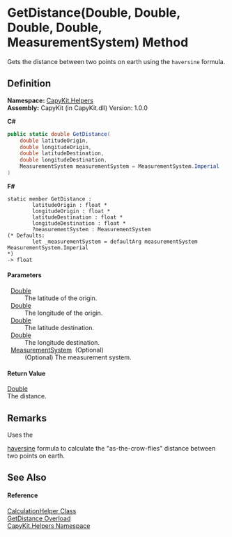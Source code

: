 # GetDistance(Double, Double, Double, Double, MeasurementSystem) Method


Gets the distance between two points on earth using the `haversine` formula.



## Definition
**Namespace:** <a href="N_CapyKit_Helpers.md">CapyKit.Helpers</a>  
**Assembly:** CapyKit (in CapyKit.dll) Version: 1.0.0

**C#**
``` C#
public static double GetDistance(
	double latitudeOrigin,
	double longitudeOrigin,
	double latitudeDestination,
	double longitudeDestination,
	MeasurementSystem measurementSystem = MeasurementSystem.Imperial
)
```
**F#**
``` F#
static member GetDistance : 
        latitudeOrigin : float * 
        longitudeOrigin : float * 
        latitudeDestination : float * 
        longitudeDestination : float * 
        ?measurementSystem : MeasurementSystem 
(* Defaults:
        let _measurementSystem = defaultArg measurementSystem MeasurementSystem.Imperial
*)
-> float 
```



#### Parameters
<dl><dt>  <a href="https://learn.microsoft.com/dotnet/api/system.double" target="_blank" rel="noopener noreferrer">Double</a></dt><dd>The latitude of the origin.</dd><dt>  <a href="https://learn.microsoft.com/dotnet/api/system.double" target="_blank" rel="noopener noreferrer">Double</a></dt><dd>The longitude of the origin.</dd><dt>  <a href="https://learn.microsoft.com/dotnet/api/system.double" target="_blank" rel="noopener noreferrer">Double</a></dt><dd>The latitude destination.</dd><dt>  <a href="https://learn.microsoft.com/dotnet/api/system.double" target="_blank" rel="noopener noreferrer">Double</a></dt><dd>The longitude destination.</dd><dt>  <a href="T_CapyKit_Enumerations_MeasurementSystem.md">MeasurementSystem</a>  (Optional)</dt><dd>(Optional) The measurement system.</dd></dl>

#### Return Value
<a href="https://learn.microsoft.com/dotnet/api/system.double" target="_blank" rel="noopener noreferrer">Double</a>  
The distance.

## Remarks
Uses the <a href="https://www.movable-type.co.uk/scripts/latlong.html">

haversine</a> formula to calculate the "as-the-crow-flies" distance between two points on earth.

## See Also


#### Reference
<a href="T_CapyKit_Helpers_CalculationHelper.md">CalculationHelper Class</a>  
<a href="Overload_CapyKit_Helpers_CalculationHelper_GetDistance.md">GetDistance Overload</a>  
<a href="N_CapyKit_Helpers.md">CapyKit.Helpers Namespace</a>  
